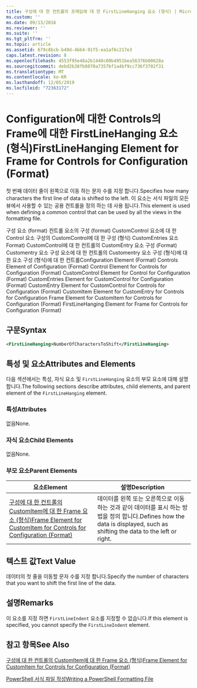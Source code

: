 ```yaml
---
title: 구성에 대 한 컨트롤의 프레임에 대 한 FirstLineHanging 요소 (형식) | Microsoft Docs
ms.custom: ''
ms.date: 09/13/2016
ms.reviewer: ''
ms.suite: ''
ms.tgt_pltfrm: ''
ms.topic: article
ms.assetid: 679c8bcb-b49d-4bb4-91f5-ea1af6c217e3
caps.latest.revision: 8
ms.openlocfilehash: 4553f95e48a2b1440c00b4951bea56376b00628a
ms.sourcegitcommit: debd2b38fb8070a7357bf1a4bf9cc736f3702f31
ms.translationtype: MT
ms.contentlocale: ko-KR
ms.lasthandoff: 12/05/2019
ms.locfileid: "72363172"
---
```

# <a name="firstlinehanging-element-for-frame-for-controls-for-configuration-format"></a><span data-ttu-id="eabf8-102">Configuration에 대한 Controls의 Frame에 대한 FirstLineHanging 요소(형식)</span><span class="sxs-lookup"><span data-stu-id="eabf8-102">FirstLineHanging Element for Frame for Controls for Configuration (Format)</span></span>

<span data-ttu-id="eabf8-103">첫 번째 데이터 줄이 왼쪽으로 이동 하는 문자 수를 지정 합니다.</span><span class="sxs-lookup"><span data-stu-id="eabf8-103">Specifies how many characters the first line of data is shifted to the left.</span></span> <span data-ttu-id="eabf8-104">이 요소는 서식 파일의 모든 뷰에서 사용할 수 있는 공용 컨트롤을 정의 하는 데 사용 됩니다.</span><span class="sxs-lookup"><span data-stu-id="eabf8-104">This element is used when defining a common control that can be used by all the views in the formatting file.</span></span>

<span data-ttu-id="eabf8-105">구성 요소 (format) 컨트롤 요소의 구성 (format) CustomControl 요소에 대 한 Control 요소 구성의 CustomControl에 대 한 구성 (형식) CustomEntries 요소 Format) CustomControl에 대 한 컨트롤의 CustomEntry 요소 구성 (Format) Customentry 요소 구성 요소에 대 한 컨트롤의 Customentry 요소 구성 (형식)에 대 한 요소 구성 (형식)에 대 한 컨트롤</span><span class="sxs-lookup"><span data-stu-id="eabf8-105">Configuration Element (Format) Controls Element of Configuration (Format) Control Element for Controls for Configuration (Format) CustomControl Element for Control for Configuration (Format) CustomEntries Element for CustomControl for Configuration (Format) CustomEntry Element for CustomControl for Controls for Configuration (Format) CustomItem Element for CustomEntry for Controls for Configuration Frame Element for CustomItem for Controls for Configuration (Format) FirstLineHanging Element for Frame for Controls for Configuration (Format)</span></span>

## <a name="syntax"></a><span data-ttu-id="eabf8-106">구문</span><span class="sxs-lookup"><span data-stu-id="eabf8-106">Syntax</span></span>

```xml
<FirstLineHanging>NumberOfCharactersToShift</FirstLineHanging>
```

## <a name="attributes-and-elements"></a><span data-ttu-id="eabf8-107">특성 및 요소</span><span class="sxs-lookup"><span data-stu-id="eabf8-107">Attributes and Elements</span></span>

<span data-ttu-id="eabf8-108">다음 섹션에서는 특성, 자식 요소 및 `FirstLineHanging` 요소의 부모 요소에 대해 설명 합니다.</span><span class="sxs-lookup"><span data-stu-id="eabf8-108">The following sections describe attributes, child elements, and parent element of the `FirstLineHanging` element.</span></span>

### <a name="attributes"></a><span data-ttu-id="eabf8-109">특성</span><span class="sxs-lookup"><span data-stu-id="eabf8-109">Attributes</span></span>

<span data-ttu-id="eabf8-110">없음</span><span class="sxs-lookup"><span data-stu-id="eabf8-110">None.</span></span>

### <a name="child-elements"></a><span data-ttu-id="eabf8-111">자식 요소</span><span class="sxs-lookup"><span data-stu-id="eabf8-111">Child Elements</span></span>

<span data-ttu-id="eabf8-112">없음</span><span class="sxs-lookup"><span data-stu-id="eabf8-112">None.</span></span>

### <a name="parent-elements"></a><span data-ttu-id="eabf8-113">부모 요소</span><span class="sxs-lookup"><span data-stu-id="eabf8-113">Parent Elements</span></span>

|<span data-ttu-id="eabf8-114">요소</span><span class="sxs-lookup"><span data-stu-id="eabf8-114">Element</span></span>|<span data-ttu-id="eabf8-115">설명</span><span class="sxs-lookup"><span data-stu-id="eabf8-115">Description</span></span>|
|-------------|-----------------|
|[<span data-ttu-id="eabf8-116">구성에 대 한 컨트롤의 CustomItem에 대 한 Frame 요소 (형식)</span><span class="sxs-lookup"><span data-stu-id="eabf8-116">Frame Element for CustomItem for Controls for Configuration (Format)</span></span>](./frame-element-for-customitem-for-controls-for-configuration-format.md)|<span data-ttu-id="eabf8-117">데이터를 왼쪽 또는 오른쪽으로 이동 하는 것과 같이 데이터를 표시 하는 방법을 정의 합니다.</span><span class="sxs-lookup"><span data-stu-id="eabf8-117">Defines how the data is displayed, such as shifting the data to the left or right.</span></span>|

## <a name="text-value"></a><span data-ttu-id="eabf8-118">텍스트 값</span><span class="sxs-lookup"><span data-stu-id="eabf8-118">Text Value</span></span>

<span data-ttu-id="eabf8-119">데이터의 첫 줄을 이동할 문자 수를 지정 합니다.</span><span class="sxs-lookup"><span data-stu-id="eabf8-119">Specify the number of characters that you want to shift the first line of the data.</span></span>

## <a name="remarks"></a><span data-ttu-id="eabf8-120">설명</span><span class="sxs-lookup"><span data-stu-id="eabf8-120">Remarks</span></span>

<span data-ttu-id="eabf8-121">이 요소를 지정 하면 `FirstLineIndent` 요소를 지정할 수 없습니다.</span><span class="sxs-lookup"><span data-stu-id="eabf8-121">If this element is specified, you cannot specify the `FirstLineIndent` element.</span></span>

## <a name="see-also"></a><span data-ttu-id="eabf8-122">참고 항목</span><span class="sxs-lookup"><span data-stu-id="eabf8-122">See Also</span></span>

[<span data-ttu-id="eabf8-123">구성에 대 한 컨트롤의 CustomItem에 대 한 Frame 요소 (형식)</span><span class="sxs-lookup"><span data-stu-id="eabf8-123">Frame Element for CustomItem for Controls for Configuration (Format)</span></span>](./frame-element-for-customitem-for-controls-for-configuration-format.md)

[<span data-ttu-id="eabf8-124">PowerShell 서식 파일 작성</span><span class="sxs-lookup"><span data-stu-id="eabf8-124">Writing a PowerShell Formatting File</span></span>](./writing-a-powershell-formatting-file.md)
